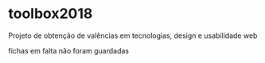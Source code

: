 # toolbox2018
Projeto de obtenção de valências em tecnologias, design e usabilidade web

fichas em falta não foram guardadas
